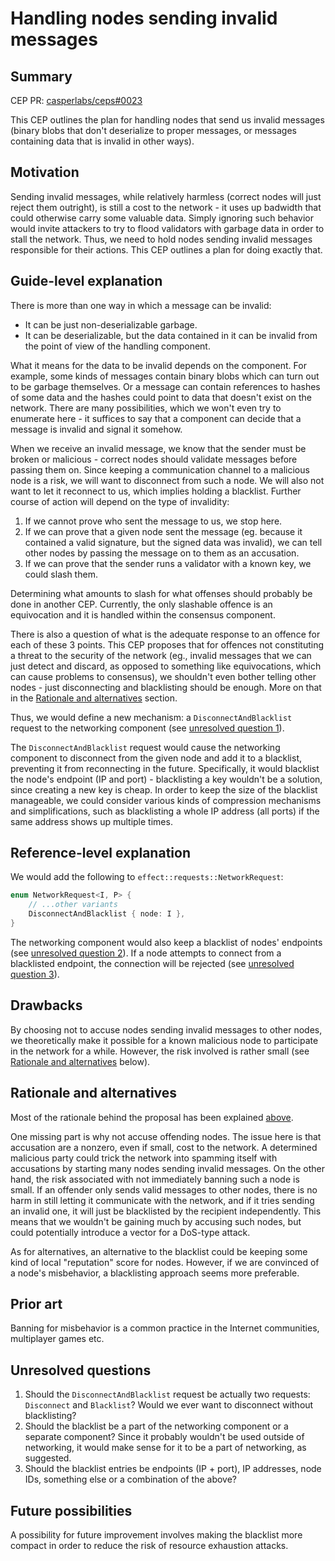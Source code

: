 # Handling nodes sending invalid messages

## Summary

[summary]: #summary

CEP PR: [casperlabs/ceps#0023](https://github.com/casperlabs/ceps/pull/23)

This CEP outlines the plan for handling nodes that send us invalid messages (binary blobs that don't deserialize to proper messages, or messages containing data that is invalid in other ways).

## Motivation

[motivation]: #motivation

Sending invalid messages, while relatively harmless (correct nodes will just reject them outright), is still a cost to the network - it uses up badwidth that could otherwise carry some valuable data. Simply ignoring such behavior would invite attackers to try to flood validators with garbage data in order to stall the network. Thus, we need to hold nodes sending invalid messages responsible for their actions. This CEP outlines a plan for doing exactly that.

## Guide-level explanation

[guide-level-explanation]: #guide-level-explanation

There is more than one way in which a message can be invalid:

- It can be just non-deserializable garbage.
- It can be deserializable, but the data contained in it can be invalid from the point of view of the handling component.

What it means for the data to be invalid depends on the component. For example, some kinds of messages contain binary blobs which can turn out to be garbage themselves. Or a message can contain references to hashes of some data and the hashes could point to data that doesn't exist on the network. There are many possibilities, which we won't even try to enumerate here - it suffices to say that a component can decide that a message is invalid and signal it somehow.

When we receive an invalid message, we know that the sender must be broken or malicious - correct nodes should validate messages before passing them on. Since keeping a communication channel to a malicious node is a risk, we will want to disconnect from such a node. We will also not want to let it reconnect to us, which implies holding a blacklist. Further course of action will depend on the type of invalidity:

1. If we cannot prove who sent the message to us, we stop here.
2. If we can prove that a given node sent the message (eg. because it contained a valid signature, but the signed data was invalid), we can tell other nodes by passing the message on to them as an accusation.
3. If we can prove that the sender runs a validator with a known key, we could slash them.

Determining what amounts to slash for what offenses should probably be done in another CEP. Currently, the only slashable offence is an equivocation and it is handled within the consensus component.

There is also a question of what is the adequate response to an offence for each of these 3 points. This CEP proposes that for offences not constituting a threat to the security of the network (eg., invalid messages that we can just detect and discard, as opposed to something like equivocations, which can cause problems to consensus), we shouldn't even bother telling other nodes - just disconnecting and blacklisting should be enough. More on that in the [Rationale and alternatives](#rationale-and-alternatives) section.

Thus, we would define a new mechanism: a `DisconnectAndBlacklist` request to the networking component (see [unresolved question 1](#unresolved-questions)).

The `DisconnectAndBlacklist` request would cause the networking component to disconnect from the given node and add it to a blacklist, preventing it from reconnecting in the future. Specifically, it would blacklist the node's endpoint (IP and port) - blacklisting a key wouldn't be a solution, since creating a new key is cheap. In order to keep the size of the blacklist manageable, we could consider various kinds of compression mechanisms and simplifications, such as blacklisting a whole IP address (all ports) if the same address shows up multiple times.

## Reference-level explanation

[reference-level-explanation]: #reference-level-explanation

We would add the following to `effect::requests::NetworkRequest`:

```rust
enum NetworkRequest<I, P> {
    // ...other variants
    DisconnectAndBlacklist { node: I },
}
```

The networking component would also keep a blacklist of nodes' endpoints (see [unresolved question 2](#unresolved-questions)). If a node attempts to connect from a blacklisted endpoint, the connection will be rejected (see [unresolved question 3](#unresolved-questions)).

## Drawbacks

[drawbacks]: #drawbacks

By choosing not to accuse nodes sending invalid messages to other nodes, we theoretically make it possible for a known malicious node to participate in the network for a while. However, the risk involved is rather small (see [Rationale and alternatives](#rationale-and-alternatives) below).

## Rationale and alternatives

[rationale-and-alternatives]: #rationale-and-alternatives

Most of the rationale behind the proposal has been explained [above](#motivation).

One missing part is why not accuse offending nodes. The issue here is that accusation are a nonzero, even if small, cost to the network. A determined malicious party could trick the network into spamming itself with accusations by starting many nodes sending invalid messages. On the other hand, the risk associated with not immediately banning such a node is small. If an offender only sends valid messages to other nodes, there is no harm in still letting it communicate with the network, and if it tries sending an invalid one, it will just be blacklisted by the recipient independently. This means that we wouldn't be gaining much by accusing such nodes, but could potentially introduce a vector for a DoS-type attack.

As for alternatives, an alternative to the blacklist could be keeping some kind of local "reputation" score for nodes. However, if we are convinced of a node's misbehavior, a blacklisting approach seems more preferable.

## Prior art

[prior-art]: #prior-art

Banning for misbehavior is a common practice in the Internet communities, multiplayer games etc.

## Unresolved questions

[unresolved-questions]: #unresolved-questions

1. Should the `DisconnectAndBlacklist` request be actually two requests: `Disconnect` and `Blacklist`? Would we ever want to disconnect without blacklisting?
2. Should the blacklist be a part of the networking component or a separate component? Since it probably wouldn't be used outside of networking, it would make sense for it to be a part of networking, as suggested.
3. Should the blacklist entries be endpoints (IP + port), IP addresses, node IDs, something else or a combination of the above?

## Future possibilities

[future-possibilities]: #future-possibilities

A possibility for future improvement involves making the blacklist more compact in order to reduce the risk of resource exhaustion attacks.
